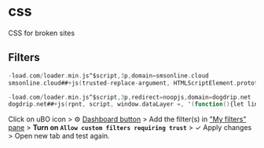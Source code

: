 # css
CSS for broken sites

## Filters

```adb
-load.com/loader.min.js^$script,3p,domain=smsonline.cloud
smsonline.cloud##+js(trusted-replace-argument, HTMLScriptElement.prototype.setAttribute, 1, json:"(function(){let link=document.createElement('link');link.rel='stylesheet';link.href='https://cdn.jsdelivr.net/gh/stephenhawk8054/css@latest/smsonline.cloud.css';document.head.appendChild(link)})()", condition, error-report.com)

-load.com/loader.min.js^$script,3p,redirect=noopjs,domain=dogdrip.net
dogdrip.net##+js(rpnt, script, window.dataLayer =, '(function(){let link=document.createElement("link");link.rel="stylesheet";link.href="https://cdn.jsdelivr.net/gh/stephenhawk8054/css@latest/dogdrip.net.css";document.currentScript.insertAdjacentElement("afterend",link)})();window.dataLayer =', sedCount, 1)
```

Click on uBO icon > ⚙ [Dashboard button](https://github.com/gorhill/uBlock/wiki/Quick-guide:-popup-user-interface#the-tools) > Add the filter(s) in ["My filters" pane](https://github.com/gorhill/uBlock/wiki/Dashboard:-My-filters) > **Turn on `Allow custom filters requiring trust`** > ✓ Apply changes > Open new tab and test again.